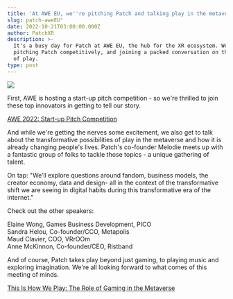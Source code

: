 ```yaml
---
title: 'At AWE EU, we''re pitching Patch and talking play in the metaverse '
slug: patch-aweEU"
date: 2022-10-21T03:00:00.000Z
author: PatchXR
description: >-
  It's a busy day for Patch at AWE EU, the hub for the XR ecosystem. We're
  pitching Patch competitively, and joining a packed conversation on the power
  of play.
type: post
---
```



![](/uploads/aweeu2022bg.jpg)

First, AWE is hosting a start-up pitch competition - so we're thrilled to join these top innovators in getting to tell our story.

[AWE 2022: Start-up Pitch Competition](https://www.awexr.com/eu-2022/startup_pitch)

And while we're getting the nerves some excitement, we also get to talk about the transformative possibilities of play in the metaverse and how it is already changing people's lives. Patch's co-founder Melodie meets up with a fantastic group of folks to tackle those topics - a unique gathering of talent.

On tap: "We’ll explore questions around fandom, business models, the creator economy, data and design- all in the context of the transformative shift we are seeing in digital habits during this transformative era of the internet."

Check out the other speakers:

Elaine Wong, Games Business Development, PICO\
Sandra Helou, Co-founder/CCO, Metapolis\
Maud Clavier, COO, VRrOOm\
Anne McKinnon, Co-founder/CEO, Ristband

And of course, Patch takes play beyond just gaming, to playing music and exploring imagination. We're all looking forward to what comes of this meeting of minds.

[This Is How We Play: The Role of Gaming in the Metaverse](https://www.awexr.com/eu-2022/agenda/3115-this-is-how-we-play-the-role-of-gaming-in-the-meta)
